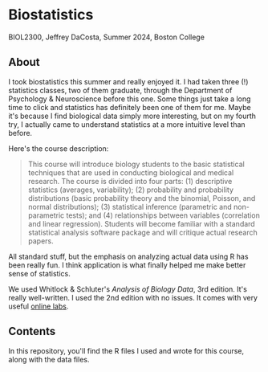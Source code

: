 # Biostatistics
BIOL2300, Jeffrey DaCosta, Summer 2024, Boston College

## About
I took biostatistics this summer and really enjoyed it. I had taken three (!) statistics classes, two of them
graduate, through the Department of Psychology & Neuroscience before this one. Some things just take a long 
time to click and statistics has definitely been one of them for me. Maybe it's because I find biological
data simply more interesting, but on my fourth try, I actually came to understand statistics at a more 
intuitive level than before. 

Here's the course description:

>This course will introduce biology students to the basic statistical techniques that are used in conducting
biological and medical research. The course is divided into four parts: (1) descriptive statistics (averages,
variability); (2) probability and probability distributions (basic probability theory and the binomial,
Poisson, and normal distributions); (3) statistical inference (parametric and non-parametric tests); and (4)
relationships between variables (correlation and linear regression). Students will become familiar with a
standard statistical analysis software package and will critique actual research papers.

All standard stuff, but the emphasis on analyzing actual data using R has been really fun. I think application
is what finally helped me make better sense of statistics.

We used Whitlock & Schluter's *Analysis of Biology Data*, 3rd edition. It's really well-written. I used the 
2nd edition with no issues. It comes with very useful [online labs](https://whitlockschluter3e.zoology.ubc.ca/RLabs/).

## Contents
In this repository, you'll find the R files I used and wrote for this course, along with the data files.
